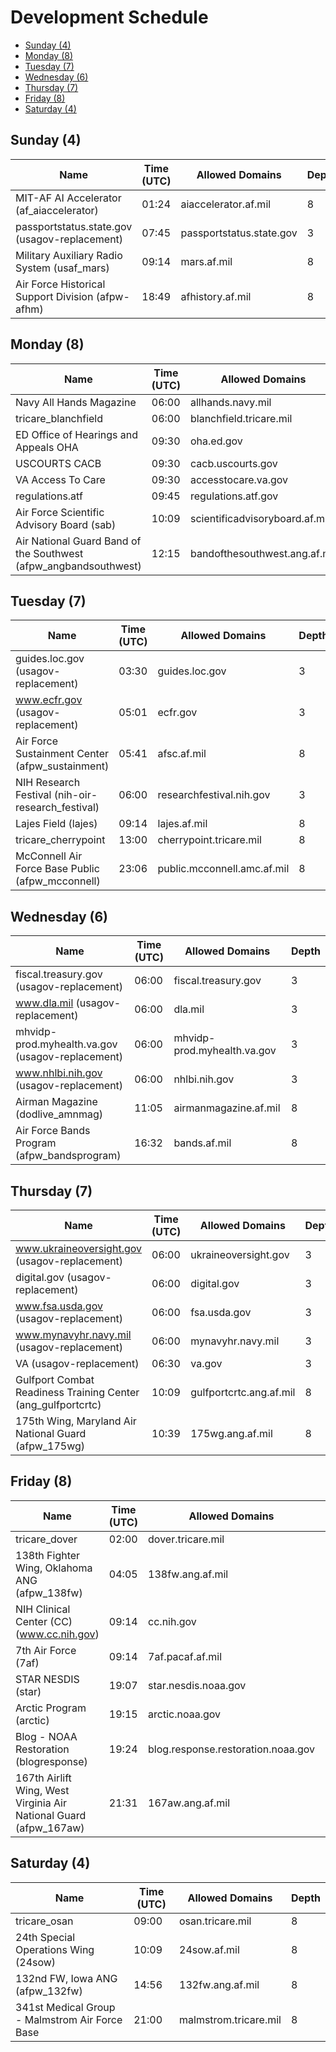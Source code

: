 # Development Schedule
 * [Sunday (4)](#sunday-4)
 * [Monday (8)](#monday-8)
 * [Tuesday (7)](#tuesday-7)
 * [Wednesday (6)](#wednesday-6)
 * [Thursday (7)](#thursday-7)
 * [Friday (8)](#friday-8)
 * [Saturday (4)](#saturday-4)


## Sunday (4)
|Name|Time (UTC)|Allowed Domains|Depth|
|---|---|---|---|
|MIT-AF AI Accelerator (af_aiaccelerator)|01:24|aiaccelerator.af.mil|8|
|passportstatus.state.gov (usagov-replacement)|07:45|passportstatus.state.gov|3|
|Military Auxiliary Radio System (usaf_mars)|09:14|mars.af.mil|8|
|Air Force Historical Support Division (afpw-afhm)|18:49|afhistory.af.mil|8|


## Monday (8)
|Name|Time (UTC)|Allowed Domains|Depth|
|---|---|---|---|
|Navy All Hands Magazine|06:00|allhands.navy.mil|3|
|tricare_blanchfield|06:00|blanchfield.tricare.mil|8|
|ED Office of Hearings and Appeals OHA|09:30|oha.ed.gov|3|
|USCOURTS CACB|09:30|cacb.uscourts.gov|3|
|VA Access To Care|09:30|accesstocare.va.gov|3|
|regulations.atf|09:45|regulations.atf.gov|3|
|Air Force Scientific Advisory Board (sab)|10:09|scientificadvisoryboard.af.mil|8|
|Air National Guard Band of the Southwest (afpw_angbandsouthwest)|12:15|bandofthesouthwest.ang.af.mil|8|


## Tuesday (7)
|Name|Time (UTC)|Allowed Domains|Depth|
|---|---|---|---|
|guides.loc.gov (usagov-replacement)|03:30|guides.loc.gov|3|
|www.ecfr.gov (usagov-replacement)|05:01|ecfr.gov|3|
|Air Force Sustainment Center (afpw_sustainment)|05:41|afsc.af.mil|8|
|NIH Research Festival (nih-oir-research_festival)|06:00|researchfestival.nih.gov|3|
|Lajes Field (lajes)|09:14|lajes.af.mil|8|
|tricare_cherrypoint|13:00|cherrypoint.tricare.mil|8|
|McConnell Air Force Base Public (afpw_mcconnell)|23:06|public.mcconnell.amc.af.mil|8|


## Wednesday (6)
|Name|Time (UTC)|Allowed Domains|Depth|
|---|---|---|---|
|fiscal.treasury.gov (usagov-replacement)|06:00|fiscal.treasury.gov|3|
|www.dla.mil (usagov-replacement)|06:00|dla.mil|3|
|mhvidp-prod.myhealth.va.gov (usagov-replacement)|06:00|mhvidp-prod.myhealth.va.gov|3|
|www.nhlbi.nih.gov (usagov-replacement)|06:00|nhlbi.nih.gov|3|
|Airman Magazine (dodlive_amnmag)|11:05|airmanmagazine.af.mil|8|
|Air Force Bands Program (afpw_bandsprogram)|16:32|bands.af.mil|8|


## Thursday (7)
|Name|Time (UTC)|Allowed Domains|Depth|
|---|---|---|---|
|www.ukraineoversight.gov (usagov-replacement)|06:00|ukraineoversight.gov|3|
|digital.gov (usagov-replacement)|06:00|digital.gov|3|
|www.fsa.usda.gov (usagov-replacement)|06:00|fsa.usda.gov|3|
|www.mynavyhr.navy.mil (usagov-replacement)|06:00|mynavyhr.navy.mil|3|
|VA (usagov-replacement)|06:30|va.gov|3|
|Gulfport Combat Readiness Training Center (ang_gulfportcrtc)|10:09|gulfportcrtc.ang.af.mil|8|
|175th Wing, Maryland Air National Guard (afpw_175wg)|10:39|175wg.ang.af.mil|8|


## Friday (8)
|Name|Time (UTC)|Allowed Domains|Depth|
|---|---|---|---|
|tricare_dover|02:00|dover.tricare.mil|8|
|138th Fighter Wing, Oklahoma ANG (afpw_138fw)|04:05|138fw.ang.af.mil|8|
|NIH Clinical Center (CC) (www.cc.nih.gov)|09:14|cc.nih.gov|8|
|7th Air Force (7af)|09:14|7af.pacaf.af.mil|8|
|STAR NESDIS (star)|19:07|star.nesdis.noaa.gov|3|
|Arctic Program (arctic)|19:15|arctic.noaa.gov|3|
|Blog - NOAA Restoration (blogresponse)|19:24|blog.response.restoration.noaa.gov|3|
|167th Airlift Wing, West Virginia Air National Guard (afpw_167aw)|21:31|167aw.ang.af.mil|8|


## Saturday (4)
|Name|Time (UTC)|Allowed Domains|Depth|
|---|---|---|---|
|tricare_osan|09:00|osan.tricare.mil|8|
|24th Special Operations Wing (24sow)|10:09|24sow.af.mil|8|
|132nd FW, Iowa ANG (afpw_132fw)|14:56|132fw.ang.af.mil|8|
|341st Medical Group - Malmstrom Air Force Base|21:00|malmstrom.tricare.mil|8|
